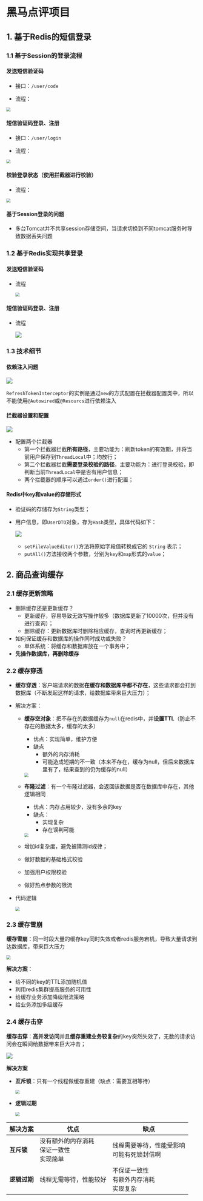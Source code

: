 # 黑马点评项目

## 1. 基于Redis的短信登录

### 1.1 基于Session的登录流程

#### 发送短信验证码

- 接口：`/user/code`

- 流程：

<img src="./assets/Snipaste_2024-01-10_19-11-32.jpg" style="zoom: 67%;" />

#### 短信验证码登录、注册

- 接口：`/user/login`

- 流程：

<img src="./assets/Snipaste_2024-01-10_19-13-48.jpg" style="zoom:67%;" />

#### 校验登录状态（使用拦截器进行校验）

- 流程：

<img src="./assets/Snipaste_2024-01-10_19-14-53.jpg" style="zoom:67%;" />

#### 基于Session登录的问题

- 多台Tomcat并不共享session存储空间，当请求切换到不同tomcat服务时导致数据丢失问题

### 1.2 基于Redis实现共享登录

#### 发送短信验证码

- 流程

  <img src="./assets/Snipaste_2024-01-10_19-19-18.jpg" style="zoom:67%;" />

#### 短信验证码登录、注册

- 流程

  ![](./assets/Snipaste_2024-01-10_19-20-56.jpg)

### 1.3 技术细节

#### 依赖注入问题

![](./assets/Snipaste_2024-01-10_19-23-49.jpg)

`RefreshTokenInterceptor`的实例是通过`new`的方式配置在拦截器配置类中，所以不能使用`@Autowired`或`@Resourcs`进行依赖注入

#### 拦截器设置和配置

![](./assets/Snipaste_2024-01-10_19-25-59.jpg)

- 配置两个拦截器
  - 第一个拦截器拦截**所有路径**，主要功能为：刷新token的有效期，并将当前用户保存到`ThreadLocal`中；均放行；
  - 第二个拦截器拦截**需要登录校验的路径**，主要功能为：进行登录校验，即判断当前`ThreadLocal`中是否有用户信息；
  - 两个拦截器的顺序可以通过`order()`进行配置；

#### Redis中key和value的存储形式

- 验证码的存储存为`String`类型；

- 用户信息，即`UserDTO`对象，存为`Hash`类型，具体代码如下：

  ![](./assets/Snipaste_2024-01-10_19-33-35.jpg)

  - `setFileValueEditor()`方法将原始字段值转换成它的 `String` 表示；
  - `putAll()`方法接收两个参数，分别为`key`和`map`形式的`value`；

## 2. 商品查询缓存

### 2.1 缓存更新策略

- 删除缓存还是更新缓存？
  - 更新缓存，容易导致无效写操作较多（数据库更新了10000次，但并没有进行查询）；
  - 删除缓存：更新数据库时删除相应缓存，查询时再更新缓存；
- 如何保证缓存和数据库的操作同时成功或失败？
  - 单体系统：将缓存和数据库放在一个事务中；
- **先操作数据库，再删除缓存**

### 2.2 缓存穿透

- **缓存穿透**：客户端请求的数据**在缓存和数据库中都不存在**，这些请求都会打到数据库（不断发起这样的请求，给数据库带来巨大压力）；

- 解决方案：

  - **缓存空对象**：把不存在的数据缓存为`null`在redis中，并**设置TTL**（防止不存在的数据太多，缓存的太多）

    - 优点：实现简单，维护方便
    - 缺点
      - 额外的内存消耗
      - 可能造成短期的不一致（本来不存在，缓存为null，但后来数据库里有了，结果查到的仍为缓存的null）

    <img src="./assets/Snipaste_2024-01-14_11-30-32.jpg" style="zoom:67%;" />

  - **布隆过滤**：有一个布隆过滤器，会返回该数据是否在数据库中存在，其他逻辑相同

    - 优点：内存占用较少，没有多余的key
    - 缺点：
      - 实现复杂
      - 存在误判可能

    <img src="./assets/Snipaste_2024-01-14_11-31-59.jpg" style="zoom:67%;" />

  - 增加id复杂度，避免被猜测id规律；

  - 做好数据的基础格式校验

  - 加强用户权限校验

  - 做好热点参数的限流

- 代码逻辑

  <img src="./assets/Snipaste_2024-01-14_11-34-15.jpg" style="zoom:67%;" />

### 2.3 缓存雪崩

**缓存雪崩**：同一时段大量的缓存key同时失效或者redis服务宕机，导致大量请求到达数据库，带来巨大压力

<img src="./assets/Snipaste_2024-01-15_10-17-55.jpg" style="zoom:67%;" />

**解决方案**：

- 给不同的key的TTL添加随机值
- 利用redis集群提高服务的可用性
- 给缓存业务添加降级限流策略
- 给业务添加多级缓存

### 2.4 缓存击穿

**缓存击穿**：**高并发访问**并且**缓存重建业务较复杂**的key突然失效了，无数的请求访问会在瞬间给数据带来巨大冲击；

![](./assets/Snipaste_2024-01-15_10-24-13.jpg)

**解决方案**

- **互斥锁**：只有一个线程做缓存重建（缺点：需要互相等待）

  <img src="./assets/Snipaste_2024-01-15_10-26-28.jpg" style="zoom:67%;" />

- **逻辑过期**

  <img src="./assets/Snipaste_2024-01-15_10-30-52.jpg" style="zoom:67%;" />

| 解决方案     | 优点                                           | 缺点                                          |
| ------------ | ---------------------------------------------- | --------------------------------------------- |
| **互斥锁**   | 没有额外的内存消耗<br/>保证一致性<br/>实现简单 | 线程需要等待，性能受影响<br/>可能有死锁封信啊 |
| **逻辑过期** | 线程无需等待，性能较好                         | 不保证一致性<br/>有额外内存消耗<br/>实现复杂  |

